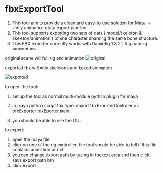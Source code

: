 # fbxExportTool
1. This tool aim to provide a clean and easy-to-use solution for Maya -> Unity animation dtata export pipeline.  
2. This tool supports exporting two sets of data ( model/skeleton & skeleton/animation ) of one character shareing the same bone structure.
1. This FBX exporter currently works with RapidRig 1.8.2‘s Rig naming convention.

original scene will full rig and animation
![original](https://user-images.githubusercontent.com/35042300/34588401-9f96e91c-f161-11e7-9865-795c2e2c20c1.gif)

exported fbx will only skeletons and baked animation

![exported](https://user-images.githubusercontent.com/35042300/34588450-e676bc36-f161-11e7-98d8-18dd6ab807b6.gif)

to open the tool:
1. set up the tool as normal multi-module python plugin for maya

2. in maya python script tab type:
	import fbxExporterControler as bfxExporter
   	bfxEporter.main

3. you should be able to see the GUI

to export:
1. open the maya file
2. click on one of the rig controller, the tool should be able to tell if this file contains animation or not
3. you can change export path by typing in the text area and then click save export path btn
4. click export 
